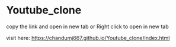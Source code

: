 # Youtube_clone

copy the link and open in new tab or Right click to open in new tab

visit here: https://chandumj667.github.io/Youtube_clone/index.html
